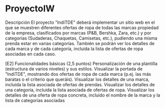 # ProyectoIW

Descripción
El proyecto "IndiTDE" deberá implementar un sitio web en el que se muestren diferentes ofertas de ropa de todas las marcas propiedad 
de la empresa, clasificados por marcas (P&B, Bershka, Zara, etc.) y por categorías (Sudaderas, Chaquetas, Camisetas, etc.), pudiendo 
una misma prenda estar en varias categorías. También se podrán ver los detalles de cada marca y de cada categoría, incluida la lista 
de ofertas de ropa asociadas en cada caso.

[E2] Funcionalidades básicas (2,5 puntos)
Personalización de una plantilla (estructura de varios niveles) y sus estilos. 
Visualizar la portada de "IndiTDE", mostrando dos ofertas de ropa de cada marca (p.ej. las más baratas o el criterio que queráis).
Visualizar los detalles de una marca, incluida la lista asociada de ofertas de prendas.
Visualizar los detalles de una categoría, incluida la lista asociada de ofertas de ropa.
Visualizar los detalles de una oferta de ropa concreta, incluido el nombre de la marca y la lista de categorías asociadas
